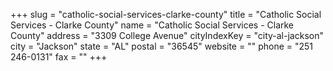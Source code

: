 +++
slug = "catholic-social-services-clarke-county"
title = "Catholic Social Services - Clarke County"
name = "Catholic Social Services - Clarke County"
address = "3309 College Avenue"
cityIndexKey = "city-al-jackson"
city = "Jackson"
state = "AL"
postal = "36545"
website = ""
phone = "251 246-0131"
fax = ""
+++

